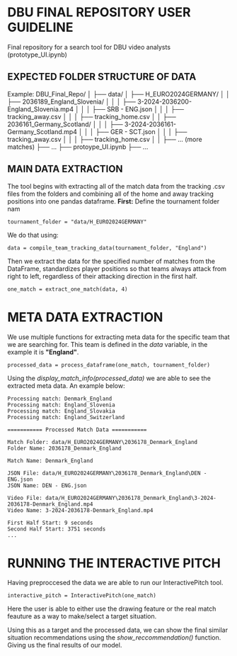 # DBU FINAL REPOSITORY USER GUIDELINE
Final repository for a search tool for DBU video analysts (prototype_UI.ipynb)

## EXPECTED FOLDER STRUCTURE OF DATA
Example:
DBU_Final_Repo/
│
├── data/ 
│   ├── H_EURO2024GERMANY/
│   │   ├── 2036189_England_Slovenia/
│   │   │   ├── 3-2024-2036200-England_Slovenia.mp4
│   │   │   ├── SRB - ENG.json
│   │   │   ├── tracking_away.csv
│   │   │   ├── tracking_home.csv
│   │   ├── 2036161_Germany_Scotland/
│   │   │   ├── 3-2024-2036161-Germany_Scotland.mp4
│   │   │   ├── GER - SCT.json
│   │   │   ├── tracking_away.csv
│   │   │   ├── tracking_home.csv
│   │   ├── ... (more matches)
├── ...
├── protoype_UI.ipynb
├── ...

## MAIN DATA EXTRACTION
The tool begins with extracting all of the match data from the tracking .csv files from the folders and combining all of the home and away tracking positions into one pandas dataframe. 
**First:**
Define the tournament folder nam
```ruby!  
tournament_folder = "data/H_EURO2024GERMANY"
```
We do that using:
```ruby!
data = compile_team_tracking_data(tournament_folder, "England")
```

Then we extract the data for the specified number of matches from the DataFrame, standardizes player positions so that teams always attack from right to left, regardless of their attacking direction in the first half.
```ruby!
one_match = extract_one_match(data, 4)
```


# META DATA EXTRACTION
We use multiple functions for extracting meta data for the specific team that we are searching for. This team is defined in the *data* variable, in the example it is **"England"**. 
```ruby!
processed_data = process_dataframe(one_match, tournament_folder)

```
Using the *display_match_info(processed_data)* we are able to see the extracted meta data. 
An example below:
```!
Processing match: Denmark_England
Processing match: England_Slovenia
Processing match: England_Slovakia
Processing match: England_Switzerland

=========== Processed Match Data ===========

Match Folder: data/H_EURO2024GERMANY\2036178_Denmark_England
Folder Name: 2036178_Denmark_England

Match Name: Denmark_England

JSON File: data/H_EURO2024GERMANY\2036178_Denmark_England\DEN - ENG.json
JSON Name: DEN - ENG.json

Video File: data/H_EURO2024GERMANY\2036178_Denmark_England\3-2024-2036178-Denmark_England.mp4
Video Name: 3-2024-2036178-Denmark_England.mp4

First Half Start: 9 seconds
Second Half Start: 3751 seconds
...
```

# RUNNING THE INTERACTIVE PITCH
Having preproccesed the data we are able to run our InteractivePitch tool.
```ruby! 
interactive_pitch = InteractivePitch(one_match)
```
Here the user is able to either use the drawing feature or the real match feauture as a way to make/select a target situation.

Using this as a target and the processed data, we can show the final similar situation recommendations using the *show_reccommendation()* function. 
Giving us the final results of our model.
